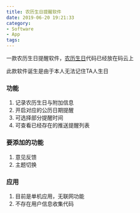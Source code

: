 ```yaml
---
title: 农历生日提醒软件
date: 2019-06-20 19:21:33
category:
- Software
- App
tags:
---
```


一款农历生日提醒软件，[农历生日](https://gitee.com/zbluephoenix/FearfulNotification)代码已经放在码云上

此款软件诞生是由于本人无法记住TA人生日

<!--more-->


### 功能

1. 记录农历生日与附加信息
2. 开启对应的公历日期提醒
3. 可选择部分提醒时间
4. 可查看已经存在的推送提醒列表

### 要添加的功能

1. 意见反馈
2. 主题切换

### 应用

1. 目前是单机应用，无联网功能
2. 不存在用户信息收集代码